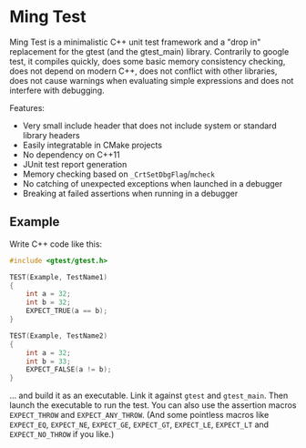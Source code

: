 
# Ming Test

Ming Test is a minimalistic C++ unit test framework and a "drop in" replacement for the gtest (and the gtest_main) library. Contrarily to google test, it compiles quickly, does some basic memory consistency checking, does not depend on modern C++, does not conflict with other libraries, does not cause warnings when evaluating simple expressions and does not interfere with debugging.

Features:
* Very small include header that does not include system or standard library headers
* Easily integratable in CMake projects
* No dependency on C++11
* JUnit test report generation
* Memory checking based on `_CrtSetDbgFlag`/`mcheck`
* No catching of unexpected exceptions when launched in a debugger
* Breaking at failed assertions when running in a debugger

## Example

Write C++ code like this:

```cpp
#include <gtest/gtest.h>

TEST(Example, TestName1)
{
    int a = 32;
    int b = 32;
    EXPECT_TRUE(a == b);
}

TEST(Example, TestName2)
{
    int a = 32;
    int b = 33;
    EXPECT_FALSE(a != b);
}
```

... and build it as an executable. Link it against `gtest` and `gtest_main`. Then launch the executable to run the test. You can also use the assertion macros `EXPECT_THROW` and `EXPECT_ANY_THROW`. (And some pointless macros like `EXPECT_EQ`, `EXPECT_NE`, `EXPECT_GE`, `EXPECT_GT`, `EXPECT_LE`, `EXPECT_LT` and `EXPECT_NO_THROW` if you like.)
